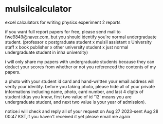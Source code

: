 # mulsilcalculator
excel calculators for writing physics experiment 2 reports

if you want full report papers for free, please send mail to fwe9849@naver.com, but you should identify you're normal undergraduate student.
(professor x postgraduate student x mulsil assistant x University staff x book publisher x other university student x just normal undergraduate student in inha university)

i will only share my papers with undergraduate students because they can deduct your scores from whether or not you referenced the contents of my papers.

a photo with your student id card and hand-written your email address will verify your identity. before you taking photo, please hide all of your private informations including name, photo, card number, and last 4 digits of student id(as you know, first two value of id '12' means you are undergraduate student, and next two value is your year of admission). 

notice:i will check and reply all of your request on Aug 27 2023-sent Aug 28 00:47 KST,if you haven't received it yet please email me again
